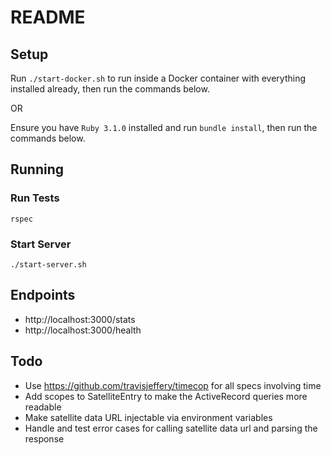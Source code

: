# README

## Setup

Run `./start-docker.sh` to run inside a Docker container with everything installed already, then run the commands below.

OR

Ensure you have `Ruby 3.1.0` installed and run `bundle install`, then run the commands below.


## Running

### Run Tests

```
rspec
```

### Start Server

```
./start-server.sh
```

## Endpoints
- http://localhost:3000/stats
- http://localhost:3000/health

## Todo
- Use https://github.com/travisjeffery/timecop for all specs involving time
- Add scopes to SatelliteEntry to make the ActiveRecord queries more readable
- Make satellite data URL injectable via environment variables
- Handle and test error cases for calling satellite data url and parsing the response
